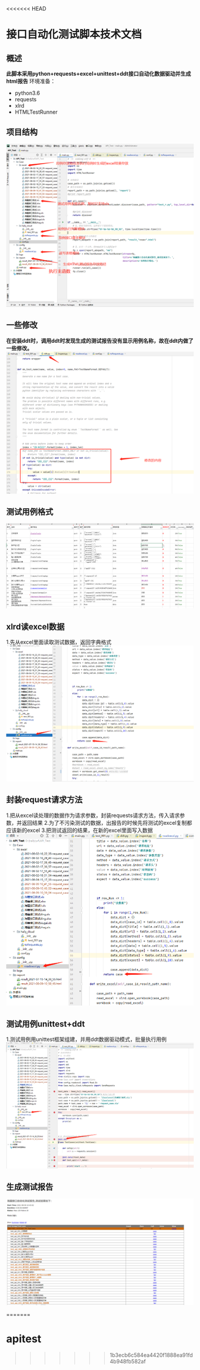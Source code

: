 <<<<<<< HEAD
# 接口自动化测试脚本技术文档
## 概述
**此脚本采用python+requests+excel+unittest+ddt接口自动化数据驱动并生成html报告**
环境准备：

* python3.6
* requests
* xlrd
* HTMLTestRunner

## 项目结构
![Image](pic/1.png)

## 一些修改
**在安装ddt时，调用ddt时发现生成的测试报告没有显示用例名称，故在ddt内做了一些修改。**
![Image](pic/2.png)
## 测试用例格式
![Image](pic/3.png)

## xlrd读excel数据
1.先从excel里面读取测试数据，返回字典格式
![Image](pic/4.png)


## 封装request请求方法
1.把从excel读处理的数据作为请求参数，封装requests请求方法，传入请求参数，并返回结果
2.为了不污染测试的数据，出报告的时候先将测试的excel复制都应该新的excel
3.把测试返回的结果，在新的excel里面写入数据
![Image](pic/5.png)

## 测试用例unittest+ddt
1.测试用例用unittest框架组建，并用ddt数据驱动模式，批量执行用例
![Image](pic/6.png)
## 生成测试报告
![Image](pic/7.png)

=======
# apitest
>>>>>>> 1b3ecb6c584ea4420f1888ea91fd4b948fb582af
